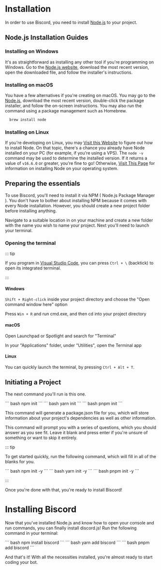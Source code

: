 # Installation

In order to use Biscord, you need to install [Node.js](https://nodejs.org/) to your project.


## Node.js Installation Guides

### Installing on Windows

It's as straightforward as installing any other tool if you're programming on Windows. Go to the [Node.js website](https://nodejs.org/), download the most recent version, open the downloaded file, and follow the installer's instructions.

### Installing on macOS

You have a few alternatives if you're creating on macOS. You may go to the [Node.js](https://nodejs.org/), download the most recent version, double-click the package installer, and follow the on-screen instructions. You may also run the command using a package management such as Homebrew.

``` bash
  brew install node
```

### Installing on Linux

If you're developing on Linux, you may [Visit this Website](https://nodejs.org/en/download/package-manager/) to figure out how to install Node. On that topic, there's a chance you already have Node installed on your PC (for example, if you're using a VPS). The `node -v` command may be used to determine the installed version. If it returns a value of `v16.6.0` or greater, you're fine to go! Otherwise, [Visit This Page](https://nodejs.org/en/download/package-manager/) for information on installing Node on your operating system.

## Preparing the essentials

To use Biscord, you'll need to install it via NPM ( Node.js Package Manager ). You don't have to bother about installing NPM because it comes with every Node installation. However, you should create a new project folder before installing anything.

Navigate to a suitable location in on your machine and create a new folder with the name you wish to name your project. Next you'll need to launch your terminal.

### Opening the terminal

::: tip
  
  If you program in [Visual Studio Code](https://code.visualstudio.com/), you can press ``Ctrl + \`` (backtick) to open its integrated terminal.

:::

#### Windows

`Shift + Right-click` inside your project directory and choose the "Open command window here" option

Press `Win + R` and run cmd.exe, and then cd into your project directory

#### macOS

Open Launchpad or Spotlight and search for "Terminal"

In your "Applications" folder, under "Utilities", open the Terminal app

#### Linux

You can quickly launch the terminal, by pressing `Ctrl + Alt + T`.

## Initiating a Project

The next command you'll run is this one. 

<code-group>
<code-block title = 'NPM'>
``` bash
  npm init
```
</code-block>

<code-block title = 'YARN'>
``` bash
  yarn init
```
</code-block>

<code-block title = 'PNPM'>
``` bash
  pnpm init
```
</code-block>
</code-group>

This command will generate a package.json file for you, which will store information about your project's dependencies as well as other information.

This command will prompt you with a series of questions, which you should answer as you see fit. Leave it blank and press enter if you're unsure of something or want to skip it entirely.

::: tip

  To get started quickly, run the following command, which will fill in all of the blanks for you.

  <code-group>
  <code-block title = 'NPM'>
    ``` bash
      npm init -y 
    ```
  </code-block>

  <code-block title = 'YARN'>
    ``` bash
       yarn init -y
    ```
  </code-block>

  <code-block title = 'PNPM'>
    ``` bash
      pnpm init -y
    ```
  </code-block>
  </code-group>

:::

Once you're done with that, you're ready to install Biscord!

# Installing Biscord

Now that you've installed Node.js and know how to open your console and run commands, you can finally install discord.js! Run the following command in your terminal:

<code-group>
<code-block title = 'NPM'>
``` bash
  npm install biscord
```
</code-block>

<code-block title = 'YARN'>
``` bash
  yarn add biscord
```
</code-block>

<code-block title = 'PNPM'>
``` bash
  pnpm add biscord
```
</code-block>
</code-group>

And that's it! With all the necessities installed, you're almost ready to start coding your bot.